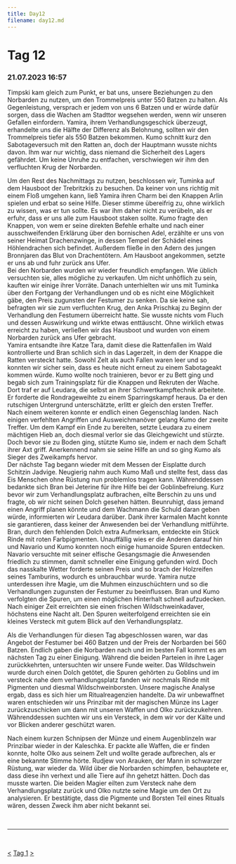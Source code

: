 ```yaml
---
title: Day12
filename: day12.md
--- 
```


# Tag 12
###  21.07.2023 16:57
Timpski kam gleich zum Punkt, er bat uns, unsere Beziehungen zu den Norbarden zu nutzen, um den Trommelpreis unter 550 Batzen zu halten. Als Gegenleistung, versprach er jedem von uns 6 Batzen und er würde dafür sorgen, dass die Wachen am Stadttor wegsehen werden, wenn wir unseren Gefallen einfordern. Yamira, ihrem Verhandlungsgeschick überzeugt, erhandelte uns die Hälfte der Differenz als Belohnung, sollten wir den Trommelpreis tiefer als 550 Batzen bekommen. Kumo schnitt kurz den Sabotageversuch mit den Ratten an, doch der Hauptmann wusste nichts davon. Ihm war nur wichtig, dass niemand die Sicherheit des Lagers gefährdet. Um keine Unruhe zu entfachen, verschwiegen wir ihm den verfluchten Krug der Norbarden.

Um den Rest des Nachmittags zu nutzen, beschlossen wir, Tuminka auf dem Hausboot der Trebritzkis zu besuchen. Da keiner von uns richtig mit einem Floß umgehen kann, ließ Yamira ihren Charm bei den Knappen Arlin spielen und erbat so seine Hilfe. Dieser stimme übereifrig zu, ohne wirklich zu wissen, was er tun sollte. Es war ihm daher nicht zu verübeln, als er erfuhr, dass er uns alle zum Hausboot staken sollte. Kumo fragte den Knappen, von wem er seine direkten Befehle erhalte und nach einer ausschweifenden Erklärung über den bornischen Adel, erzählte er uns von seiner Heimat Drachenzwinge, in dessen Tempel der Schädel eines Höhlendrachen sich befindet. Außerdem fließe in den Adern des jungen Bronnjaren das Blut von Drachentötern. Am Hausboot angekommen, setzte er uns ab und fuhr zurück ans Ufer.<br>
Bei den Norbarden wurden wir wieder freundlich empfangen. Wie üblich versuchten sie, alles mögliche zu verkaufen. Um nicht unhöflich zu sein, kauften wir einige ihrer Vorräte. Danach unterhielten wir uns mit Tuminka über den Fortgang der Verhandlungen und ob es nicht eine Möglichkeit gäbe, den Preis zugunsten der Festumer zu senken. Da sie keine sah, befragten wir sie zum verfluchten Krug, den Anka Prischkaj zu Beginn der Verhandlung den Festumern überreicht hatte. Sie wusste nichts vom Fluch und dessen Auswirkung und wirkte etwas enttäuscht. Ohne wirklich etwas erreicht zu haben, verließen wir das Hausboot und wurden von einem Norbarden zurück ans Ufer gebracht.
<br>
Yamira entsandte ihre Katze Tara, damit diese die Rattenfallen im Wald kontrollierte und Bran schlich sich in das Lagerzelt, in dem der Knappe die Ratten versteckt hatte. Sowohl Zelt als auch Fallen waren leer und so konnten wir sicher sein, dass es heute nicht erneut zu einem Sabotageakt kommen würde. Kumo wollte noch trainieren, bevor er zu Bett ging und begab sich zum Trainingsplatz für die Knappen und Rekruten der Wache. Dort traf er auf Leudara, die selbst an ihrer Schwertkampftechnik arbeitete. Er forderte die Rondrageweihte zu einem Sparringskampf heraus. Da er den rutschigen Untergrund unterschätzte, erlitt er gleich den ersten Treffer. Nach einem weiteren konnte er endlich einen Gegenschlag landen. Nach einigen verfehlten Angriffen und Ausweichmanöver gelang Kumo der zweite Treffer. Um dem Kampf ein Ende zu bereiten, setzte Leudara zu einem mächtigen Hieb an, doch diesmal verlor sie das Gleichgewicht und stürzte. Doch bevor sie zu Boden ging, stützte Kumo sie, indem er nach dem Schaft ihrer Axt griff. Anerkennend nahm sie seine Hilfe an und so ging Kumo als Sieger des Zweikampfs hervor.<br>
Der nächste Tag begann wieder mit dem Messen der Eisplatte durch Schitzin Jadvige. Neugierig nahm auch Kumo Maß und stellte fest, dass das Eis Menschen ohne Rüstung nun problemlos tragen kann. Währenddessen bedankte sich Bran bei Jeterine für ihre Hilfe bei der Goblinbefreiung. Kurz bevor wir zum Verhandlungsplatz aufbrachen, eilte Berschin zu uns und fragte, ob wir nicht seinen Dolch gesehen hätten. Beunruhigt, dass jemand einen Angriff planen könnte und dem Wachmann die Schuld daran geben würde, informierten wir Leudara darüber. Dank ihrer karmalen Macht konnte sie garantieren, dass keiner der Anwesenden bei der Verhandlung mitführte. Bran, durch den fehlenden Dolch extra Aufmerksam, entdeckte ein Stück Rinde mit roten Farbpigmenten. Unauffällig wies er die Anderen darauf hin und Navario und Kumo konnten noch einige humanoide Spuren entdecken. Navario versuchte mit seiner elfische Gesangsmagie die Anwesenden friedlich zu stimmen, damit schneller eine Einigung gefunden wird. Doch das nasskalte Wetter forderte seinen Preis und so brach der Holzreifen seines Tamburins, wodurch es unbrauchbar wurde. Yamira nutze unterdessen ihre Magie, um die Muhmen einzuschüchtern und so die Verhandlungen zugunsten der Festumer zu beeinflussen. Bran und Kumo verfolgten die Spuren, um einen möglichen Hinterhalt schnell aufzudecken. Nach einiger Zeit erreichten sie einen frischen Wildschweinkadaver, höchstens eine Nacht alt. Den Spuren weiterfolgend erreichten sie ein kleines Versteck mit gutem Blick auf den Verhandlungsplatz.


Als die Verhandlungen für diesen Tag abgeschlossen waren, war das Angebot der Festumer bei 460 Batzen und der Preis der Norbarden bei 560 Batzen. Endlich gaben die Norbarden nach und im besten Fall kommt es am nächsten Tag zu einer Einigung. Während die beiden Parteien in ihre Lager zurückkehrten, untersuchten wir unsere Funde weiter. Das Wildschwein wurde durch einen Dolch getötet, die Spuren gehörten zu Goblins und im versteck nahe dem verhandlungsplatz fanden wir nochmals Rinde mit Pigmenten und diesmal Wildschweinborsten. Unsere magische Analyse ergab, dass es sich hier um Ritualreagenzien handelte. Da wir unbewaffnet waren entschieden wir uns Prinzibar mit der magischen Münze ins Lager zurückzuschicken um dann mit unseren Waffen und Olko zurückzukehren. Währenddessen suchten wir uns ein Versteck, in dem wir vor der Kälte und vor Blicken anderer geschützt waren.


Nach einem kurzen Schnipsen der Münze und einem Augenblinzeln war Prinzibar wieder in der Kaleschka. Er packte alle Waffen, die er finden konnte, holte Olko aus seinem Zelt und wollte gerade aufbrechen, als er eine bekannte Stimme hörte. Rudjew von Arauken, der Mann in schwarzer Rüstung, war wieder da. Wild über die Norbarden schimpfen, behauptete er, dass diese ihn verhext und alle Tiere auf ihn gehetzt hätten. Doch das musste warten. Die beiden Magier eilten zum Versteck nahe dem Verhandlungsplatz zurück und Olko nutzte seine Magie um den Ort zu analysieren. Er bestätigte, dass die Pigmente und Borsten Teil eines Rituals wären, dessen Zweck ihm aber nicht bekannt sei.

<br>

----
<br>

[<](day11.md)
[Tag 1](day1.md)
[>](day13.md)<br>